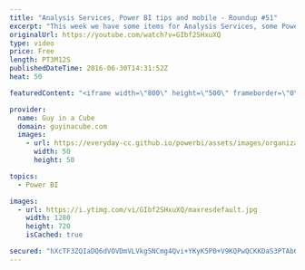 ```yaml
---
title: "Analysis Services, Power BI tips and mobile - Roundup #51"
excerpt: "This week we have some items for Analysis Services, some Power BI tips and a mobile update.  SSAS Tabular Model Development Using Power BI Desktop (@Eno1978) https://www.concurrency.com/blog/june-2016/ssas-tabular-model-development-using-power-bi-desk  5 MORE POWER BI TIPS (@sqldusty) https://sqldusty.com/2016/06/29/5-more-power-bi-tips/"
originalUrl: https://youtube.com/watch?v=GIbf2SHxuXQ
type: video
price: Free
length: PT3M12S
publishedDateTime: 2016-06-30T14:31:52Z
heat: 50

featuredContent: "<iframe width=\"800\" height=\"500\" frameborder=\"0\" src=\"https://www.youtube.com/embed/GIbf2SHxuXQ\" allow=\"accelerometer; autoplay; encrypted-media; gyroscope; picture-in-picture\" allowfullscreen></iframe>"

provider:
  name: Guy in a Cube
  domain: guyinacube.com
  images:
    - url: https://everyday-cc.github.io/powerbi/assets/images/organizations/guyinacube.com-50x50.jpg
      width: 50
      height: 50

topics:
  - Power BI

images:
  - url: https://i.ytimg.com/vi/GIbf2SHxuXQ/maxresdefault.jpg
    width: 1280
    height: 720
    isCached: true

secured: "hXcTF3ZQIaDQ6dVOVDmVLVkgSNCmg4Qvi+YKyK5P0+V9KQPwQCKKDaS3PTAb6GcEkjedtIexz1W7tkR8Bdlc3Vr8DSTWpumykqGvyX7eWQJAX3655EtJdNmH7xLut+cive0SnOLKrRpujlRtUn9q5iPiYe20VOqND+/MAHqJ4GC0Br6Mz48TiplSReFUuFqbPdLvN9pmU1aWAn/60nqPMDXbu5lMxz7mU7mmOtrbsXYAQgLxGrEOKJT76T6D37WOl4dMfRAIqHz0PNAONTo4fanXA7JmtTZ5dcjsNNzxr2PFxD5DFF7dbfPgr9QtqpFhvMiI3OxCaQ3oHx116aXivINjZfrpciGIDItZ9dC8+BkoAjIKjGiUI1pkb9RNDixtqZan0FKephYjTuH6DWNU8wBYvcLd/ACJgdankV8ilcc=;O4ojsx4fgDq6ZrU3vHS4Jg=="
---
```


